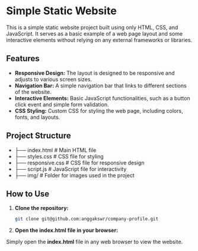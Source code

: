 # Simple Static Website

This is a simple static website project built using only HTML, CSS, and JavaScript. It serves as a basic example of a web page layout and some interactive elements without relying on any external frameworks or libraries.

## Features

- **Responsive Design:** The layout is designed to be responsive and adjusts to various screen sizes.
- **Navigation Bar:** A simple navigation bar that links to different sections of the website.
- **Interactive Elements:** Basic JavaScript functionalities, such as a button click event and simple form validation.
- **CSS Styling:** Custom CSS for styling the web page, including colors, fonts, and layouts.

## Project Structure

- ├── index.html # Main HTML file
- ├── styles.css # CSS file for styling
- ├── responsive.css # CSS file for responsive design
- ├── script.js # JavaScript file for interactivity
- ├── img/ # Folder for images used in the project


## How to Use

1. **Clone the repository:**

   ```bash
   git clone git@github.com:anggakswr/company-profile.git

2. **Open the index.html file in your browser:**

Simply open the **index.html** file in any web browser to view the website.
